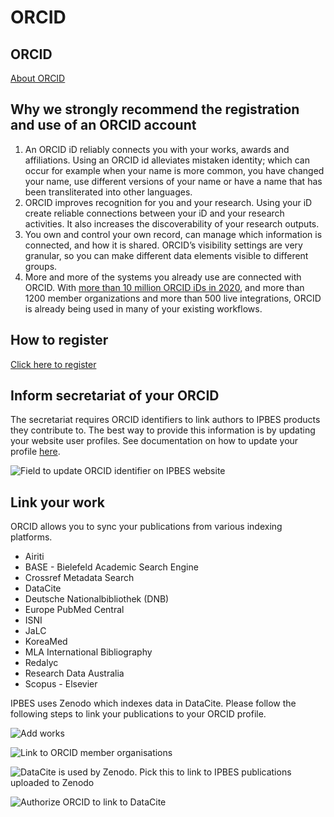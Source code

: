 # ORCID

## ORCID

[About ORCID](https://orcid.org/about/what-is-orcid/mission)

## Why we strongly recommend the registration and use of an ORCID account

1. An ORCID iD reliably connects you with your works, awards and affiliations. Using an ORCID id alleviates mistaken identity; which can occur for example when your name is more common, you have changed your name, use different versions of your name or have a name that has been transliterated into other languages.&#x20;
2. ORCID improves recognition for you and your research. Using your iD create reliable connections between your iD and your research activities. It also increases the discoverability of your research outputs.
3. You own and control your own record, can manage which information is connected, and how it is shared. ORCID’s visibility settings are very granular, so you can make different data elements visible to different groups.
4. More and more of the systems you already use are connected with ORCID. With [more than 10 million ORCID iDs in 2020](https://info.orcid.org/10m-orcid-ids/), and more than 1200 member organizations and more than 500 live integrations, ORCID is already being used in many of your existing workflows.

## How to register

[Click here to register](https://orcid.org/register)

## Inform secretariat of your ORCID

The secretariat requires ORCID identifiers to link authors to IPBES products they contribute to. The best way to provide this information is by updating your website user profiles. See documentation on how to update your profile [here](https://docs.ipbes.net/account/account#view-and-update-profile).

![Field to update ORCID identifier on IPBES website](../.gitbook/assets/update\_orcid.jpg)

## Link your work

ORCID allows you to sync your publications from various indexing platforms.

* Airiti
* BASE - Bielefeld Academic Search Engine
* Crossref Metadata Search
* DataCite
* Deutsche Nationalbibliothek (DNB)
* Europe PubMed Central
* ISNI
* JaLC
* KoreaMed
* MLA International Bibliography
* Redalyc
* Research Data Australia
* Scopus - Elsevier

IPBES uses Zenodo which indexes data in DataCite. Please follow the following steps to link your publications to your ORCID profile.

![Add works](../.gitbook/assets/orcid\_link\_works\_1.jpg)

![Link to ORCID member organisations](<../.gitbook/assets/orcid\_link\_works\_2 (1).jpg>)

![DataCite is used by Zenodo. Pick this to link to IPBES publications uploaded to Zenodo](<../.gitbook/assets/orcid\_link\_works\_3 (1).jpg>)

![Authorize ORCID to link to DataCite](<../.gitbook/assets/orcid\_link\_works\_4 (1).jpg>)
